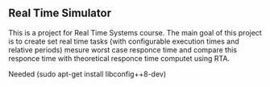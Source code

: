 <h2> Real Time Simulator </h2>

This is a project for Real Time Systems course. The main goal of this project is to create set real time tasks (with configurable execution times and relative periods) mesure worst case responce time and compare this responce time with theoretical responce time computet using RTA.

Needed (sudo apt-get install libconfig++8-dev)